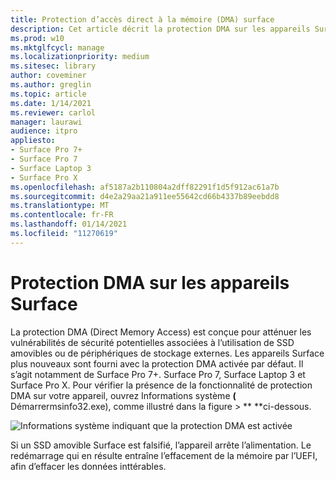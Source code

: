 ```yaml
---
title: Protection d’accès direct à la mémoire (DMA) surface
description: Cet article décrit la protection DMA sur les appareils Surface compatibles
ms.prod: w10
ms.mktglfcycl: manage
ms.localizationpriority: medium
ms.sitesec: library
author: coveminer
ms.author: greglin
ms.topic: article
ms.date: 1/14/2021
ms.reviewer: carlol
manager: laurawi
audience: itpro
appliesto:
- Surface Pro 7+
- Surface Pro 7
- Surface Laptop 3
- Surface Pro X
ms.openlocfilehash: af5187a2b110804a2dff82291f1d5f912ac61a7b
ms.sourcegitcommit: d4e2a29aa21a911ee55642cd66b4337b89eebdd8
ms.translationtype: MT
ms.contentlocale: fr-FR
ms.lasthandoff: 01/14/2021
ms.locfileid: "11270619"
---
```

# Protection DMA sur les appareils Surface

La protection DMA (Direct Memory Access) est conçue pour atténuer les vulnérabilités de sécurité potentielles associées à l’utilisation de SSD amovibles ou de périphériques de stockage externes. Les appareils Surface plus nouveaux sont fourni avec la protection DMA activée par défaut. Il s’agit notamment de Surface Pro 7+. Surface Pro 7, Surface Laptop 3 et Surface Pro X.  Pour vérifier la présence de la fonctionnalité de protection DMA sur votre appareil, ouvrez Informations système **(** Démarrermsinfo32.exe), comme illustré dans la figure  >  ** **ci-dessous.

![Informations système indiquant que la protection DMA est activée](images/systeminfodma.png)

Si un SSD amovible Surface est falsifié, l’appareil arrête l’alimentation. Le redémarrage qui en résulte entraîne l’effacement de la mémoire par l’UEFI, afin d’effacer les données inttérables.
